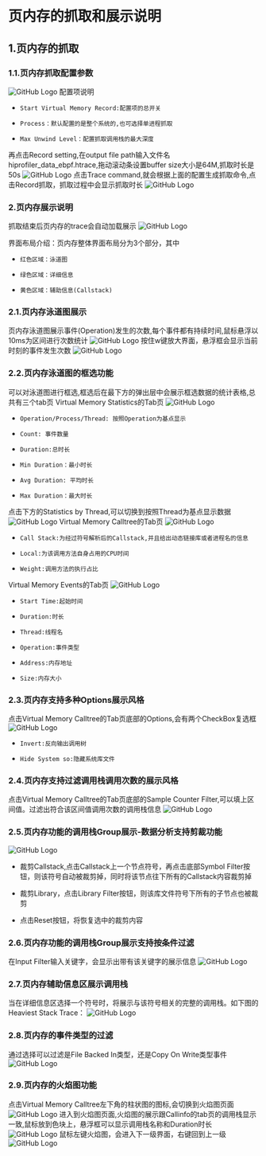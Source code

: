 # 页内存的抓取和展示说明

## 1.页内存的抓取

### 1.1.页内存抓取配置参数
![GitHub Logo](../figures/EBPF/ebpfsetting.jpg)
 配置项说明
+     Start Virtual Memory Record:配置项的总开关
+     Process：默认配置的是整个系统的,也可选择单进程抓取
+     Max Unwind Level：配置抓取调用栈的最大深度

再点击Record setting,在output file path输入文件名hiprofiler_data_ebpf.htrace,拖动滚动条设置buffer size大小是64M,抓取时长是50s
![GitHub Logo](../figures/EBPF/ebpfrecord.jpg)
点击Trace command,就会根据上面的配置生成抓取命令,点击Record抓取，抓取过程中会显示抓取时长
![GitHub Logo](../figures/EBPF/ebpfexcuting.jpg)

### 2.页内存展示说明
抓取结束后页内存的trace会自动加载展示
![GitHub Logo](../figures/EBPF/ebpfsummary.jpg)

界面布局介绍：页内存整体界面布局分为3个部分，其中
+     红色区域：泳道图
+     绿色区域：详细信息
+     黄色区域：辅助信息(Callstack)

### 2.1.页内存泳道图展示
页内存泳道图展示事件(Operation)发生的次数,每个事件都有持续时间,鼠标悬浮以10ms为区间进行次数统计
![GitHub Logo](../figures/EBPF/EBPFchart.jpg)
按住w键放大界面，悬浮框会显示当前时刻的事件发生次数
![GitHub Logo](../figures/EBPF/EBPFcount.jpg)

### 2.2.页内存泳道图的框选功能
可以对泳道图进行框选,框选后在最下方的弹出层中会展示框选数据的统计表格,总共有三个tab页
Virtual Memory Statistics的Tab页
![GitHub Logo](../figures/EBPF/vmstatistics.jpg)
+     Operation/Process/Thread: 按照Operation为基点显示
+     Count: 事件数量
+     Duration:总时长
+     Min Duration：最小时长
+     Avg Duration: 平均时长
+     Max Duration：最大时长
点击下方的Statistics by Thread,可以切换到按照Thread为基点显示数据
![GitHub Logo](../figures/EBPF/ebpf_bythread.jpg)
Virtual Memory Calltree的Tab页
![GitHub Logo](../figures/EBPF/VMCalltree.jpg)
+     Call Stack:为经过符号解析后的Callstack,并且给出动态链接库或者进程名的信息
+     Local:为该调用方法自身占用的CPU时间
+     Weight:调用方法的执行占比
Virtual Memory Events的Tab页
![GitHub Logo](../figures/EBPF/VMEvents.jpg)
+     Start Time:起始时间
+     Duration:时长
+     Thread:线程名
+     Operation:事件类型
+     Address:内存地址
+     Size:内存大小

### 2.3.页内存支持多种Options展示风格
点击Virtual Memory Calltree的Tab页底部的Options,会有两个CheckBox复选框
![GitHub Logo](../figures/EBPF/vmOptions.jpg)
+     Invert:反向输出调用树
+     Hide System so:隐藏系统库文件   

### 2.4.页内存支持过滤调用栈调用次数的展示风格
点击Virtual Memory Calltree的Tab页底部的Sample Counter Filter,可以填上区间值。过滤出符合该区间值调用次数的调用栈信息
![GitHub Logo](../figures/EBPF/vmcounter.jpg)

### 2.5.页内存功能的调用栈Group展示-数据分析支持剪裁功能
![GitHub Logo](../figures/EBPF/vmdatamining.jpg)
+  裁剪Callstack,点击Callstack上一个节点符号，再点击底部Symbol Filter按钮，则该符号自动被裁剪掉，同时将该节点往下所有的Callstack内容裁剪掉

+ 裁剪Library，点击Library Filter按钮，则该库文件符号下所有的子节点也被裁剪
+ 点击Reset按钮，将恢复选中的裁剪内容

### 2.6.页内存功能的调用栈Group展示支持按条件过滤
在Input Filter输入关键字，会显示出带有该关键字的展示信息
 ![GitHub Logo](../figures/EBPF/vminputfilter.jpg)
 
### 2.7.页内存辅助信息区展示调用栈
当在详细信息区选择一个符号时，将展示与该符号相关的完整的调用栈。如下图的Heaviest Stack Trace：
 ![GitHub Logo](../figures/EBPF/vmheaviesttrace.jpg)
 
 ### 2.8.页内存的事件类型的过滤
 通过选择可以过滤是File Backed In类型，还是Copy On Write类型事件
  ![GitHub Logo](../figures/EBPF/VMfilter.jpg)
  
 ### 2.9.页内存的火焰图功能
点击Virtual Memory Calltree左下角的柱状图的图标,会切换到火焰图页面
![GitHub Logo](../figures/EBPF/vmflame.jpg)
进入到火焰图页面,火焰图的展示跟Callinfo的tab页的调用栈显示一致,鼠标放到色块上，悬浮框可以显示调用栈名称和Duration时长
![GitHub Logo](../figures/EBPF/vmflameshow.jpg)
鼠标左键火焰图，会进入下一级界面，右键回到上一级
![GitHub Logo](../figures/EBPF/vmflamelevel.jpg)


